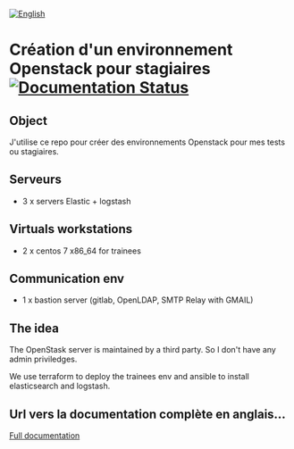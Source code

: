 [![English](http://upload.wikimedia.org/wikipedia/commons/e/e1/Union_Jack_22x16.png "English")](README.md)
<h1>
  <span>Création d'un environnement Openstack pour stagiaires</span>
  <a href='http://openstack-env-trainees.readthedocs.io/en/latest/?badge=latest'>
    <img src='https://readthedocs.org/projects/openstack-env-trainees/badge/?version=latest' alt='Documentation Status' />
  </a>
</h1>

## Object
J'utilise ce repo pour créer des environnements Openstack pour mes tests ou stagiaires.

## Serveurs
- 3 x servers Elastic + logstash

## Virtuals workstations
- 2 x centos 7 x86_64 for trainees

## Communication env
- 1 x bastion server (gitlab, OpenLDAP, SMTP Relay with GMAIL)

## The idea
The OpenStask server is maintained by a third party. So I don't have any admin priviledges.

We use terraform to deploy the trainees env and ansible to install elasticsearch and logstash.

## Url vers la documentation complète en anglais...
[Full documentation](http://openstack-env-trainees.readthedocs.io/en/latest/)